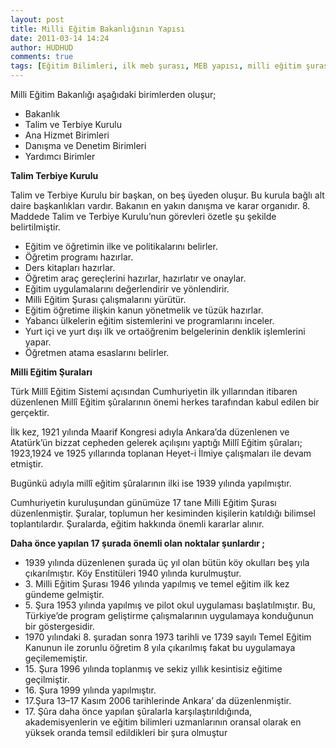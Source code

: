 ```yaml
---
layout: post
title: Milli Eğitim Bakanlığının Yapısı
date: 2011-03-14 14:24
author: HUDHUD
comments: true
tags: [Eğitim Bilimleri, ilk meb şurası, MEB yapısı, milli eğitim şurası, Talim ve Terbiye Kurulu]
---
```

Milli Eğitim Bakanlığı aşağıdaki birimlerden oluşur;
<ul>
	<li>Bakanlık</li>
	<li>Talim ve Terbiye Kurulu</li>
	<li>Ana Hizmet Birimleri</li>
	<li>Danışma ve Denetim Birimleri</li>
	<li>Yardımcı Birimler</li>
</ul>
<strong>Talim Terbiye Kurulu</strong>

Talim ve Terbiye Kurulu bir başkan, on beş üyeden oluşur. Bu kurula bağlı alt daire başkanlıkları vardır. Bakanın en yakın danışma ve karar organıdır.
8. Maddede Talim ve Terbiye Kurulu’nun görevleri özetle şu şekilde belirtilmiştir.
<ul>
	<li>Eğitim ve öğretimin ilke ve politikalarını belirler.</li>
	<li>Öğretim programı hazırlar.</li>
	<li>Ders kitapları hazırlar.</li>
	<li>Öğretim araç gereçlerini hazırlar, hazırlatır ve onaylar.</li>
	<li>Eğitim uygulamalarını değerlendirir ve yönlendirir.</li>
	<li>Milli Eğitim Şurası çalışmalarını yürütür.</li>
	<li>Eğitim öğretime ilişkin kanun yönetmelik ve tüzük hazırlar.</li>
	<li>Yabancı ülkelerin eğitim sistemlerini ve programlarını inceler.</li>
	<li>Yurt içi ve yurt dışı ilk ve ortaöğrenim belgelerinin denklik işlemlerini yapar.</li>
	<li>Öğretmen atama esaslarını belirler.</li>
</ul>
<strong>Milli Eğitim Şuraları</strong>

Türk Millî Eğitim Sistemi açısından Cumhuriyetin ilk yıllarından itibaren düzenlenen Millî Eğitim şûralarının önemi herkes tarafından kabul edilen bir gerçektir.

İlk kez, 1921 yılında Maarif Kongresi adıyla Ankara’da düzenlenen ve Atatürk’ün bizzat cepheden gelerek açılışını yaptığı Millî Eğitim şûraları; 1923,1924 ve 1925 yıllarında toplanan Heyet-i İlmiye çalışmaları ile devam etmiştir.

Bugünkü adıyla millî eğitim şûralarının ilki ise 1939 yılında yapılmıştır.

Cumhuriyetin kuruluşundan günümüze 17 tane Milli Eğitim Şurası düzenlenmiştir.
Şuralar, toplumun her kesiminden kişilerin katıldığı bilimsel toplantılardır. Şuralarda, eğitim hakkında önemli kararlar alınır.

<strong>Daha önce yapılan 17 şurada önemli olan noktalar şunlardır ; </strong>
<ul>
	<li>1939 yılında düzenlenen şurada üç yıl olan bütün köy okulları beş yıla çıkarılmıştır. Köy Enstitüleri 1940 yılında kurulmuştur.</li>
	<li>3. Milli Eğitim Şurası 1946 yılında yapılmış ve temel eğitim ilk kez gündeme gelmiştir.</li>
	<li>5. Şura 1953 yılında yapılmış ve pilot okul uygulaması başlatılmıştır. Bu, Türkiye’de program geliştirme çalışmalarının uygulamaya konduğunun bir göstergesidir.</li>
	<li>1970 yılındaki 8. şuradan sonra 1973 tarihli ve 1739 sayılı Temel Eğitim Kanunun ile zorunlu öğretim 8 yıla çıkarılmış fakat bu uygulamaya geçilememiştir.</li>
	<li>15. Şura 1996 yılında toplanmış ve sekiz yıllık kesintisiz eğitime geçilmiştir.</li>
	<li>16. Şura 1999 yılında yapılmıştır.</li>
	<li>17.Şura 13–17 Kasım 2006 tarihlerinde Ankara’ da düzenlenmiştir.</li>
	<li>17. Şûra daha önce yapılan şûralarla karşılaştırıldığında, akademisyenlerin ve eğitim bilimleri uzmanlarının oransal olarak en yüksek oranda temsil edildikleri bir şura olmuştur</li>
</ul>
